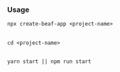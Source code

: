 ### Usage

    npx create-beaf-app <project-name>
##
    cd <project-name>
##
    yarn start || npm run start
